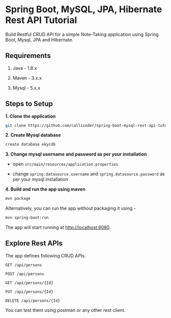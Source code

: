 # Spring Boot, MySQL, JPA, Hibernate Rest API Tutorial

Build Restful CRUD API for a simple Note-Taking application using Spring Boot, Mysql, JPA and Hibernate.

## Requirements

1. Java - 1.8.x

2. Maven - 3.x.x

3. Mysql - 5.x.x

## Steps to Setup

**1. Clone the application**

```bash
git clone https://github.com/callicoder/spring-boot-mysql-rest-api-tutorial.git
```

**2. Create Mysql database**
```bash
create database ekycdb
```

**3. Change mysql username and password as per your installation**

+ open `src/main/resources/application.properties`

+ change `spring.datasource.username` and `spring.datasource.password` as per your mysql installation

**4. Build and run the app using maven**

```bash
mvn package
```

Alternatively, you can run the app without packaging it using -

```bash
mvn spring-boot:run
```

The app will start running at <http://localhost:8080>.

## Explore Rest APIs

The app defines following CRUD APIs.

    GET /api/persons
    
    POST /api/persons
    
    GET /api/persons/{Id}
    
    PUT /api/persons/{Id}
    
    DELETE /api/persons/{Id}

You can test them using postman or any other rest client.



